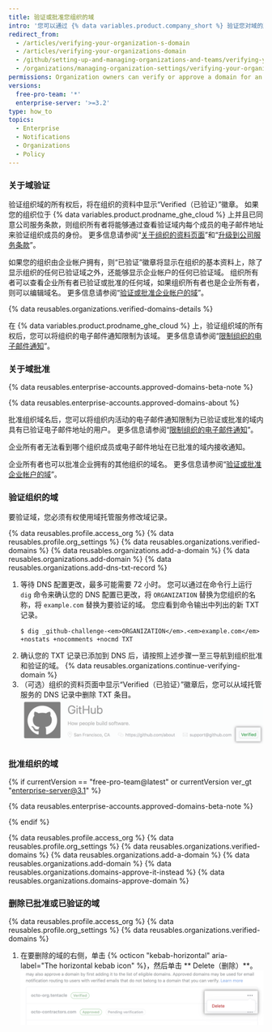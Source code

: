 ```yaml
---
title: 验证或批准您组织的域
intro: '您可以通过 {% data variables.product.company_short %} 验证您对域的所有权，确认您的组织身份。 您也可以批准 {% data variables.product.company_short %} 可以为您的组织成员发送电子邮件通知的域名。'
redirect_from:
  - /articles/verifying-your-organization-s-domain
  - /articles/verifying-your-organizations-domain
  - /github/setting-up-and-managing-organizations-and-teams/verifying-your-organizations-domain
  - /organizations/managing-organization-settings/verifying-your-organizations-domain
permissions: Organization owners can verify or approve a domain for an organization.
versions:
  free-pro-team: '*'
  enterprise-server: '>=3.2'
type: how_to
topics:
  - Enterprise
  - Notifications
  - Organizations
  - Policy
---
```


### 关于域验证

验证组织域的所有权后，将在组织的资料中显示“Verified（已验证）”徽章。 如果您的组织位于 {% data variables.product.prodname_ghe_cloud %} 上并且已同意公司服务条款，则组织所有者将能够通过查看验证域内每个成员的电子邮件地址来验证组织成员的身份。 更多信息请参阅“[关于组织的资料页面](/articles/about-your-organization-s-profile/)”和“[升级到公司服务条款](/articles/upgrading-to-the-corporate-terms-of-service)”。

如果您的组织由企业帐户拥有，则“已验证”徽章将显示在组织的基本资料上，除了显示组织的任何已验证域之外，还能够显示企业帐户的任何已验证域。 组织所有者可以查看企业所有者已验证或批准的任何域，如果组织所有者也是企业所有者，则可以编辑域名。 更多信息请参阅“[验证或批准企业帐户的域](/github/setting-up-and-managing-your-enterprise/verifying-or-approving-a-domain-for-your-enterprise-account)”。

{% data reusables.organizations.verified-domains-details %}

在 {% data variables.product.prodname_ghe_cloud %} 上，验证组织域的所有权后，您可以将组织的电子邮件通知限制为该域。 更多信息请参阅“[限制组织的电子邮件通知](/organizations/keeping-your-organization-secure/restricting-email-notifications-for-your-organization)”。

### 关于域批准

{% data reusables.enterprise-accounts.approved-domains-beta-note %}

{% data reusables.enterprise-accounts.approved-domains-about %}

批准组织域名后，您可以将组织内活动的电子邮件通知限制为已验证或批准的域内具有已验证电子邮件地址的用户。 更多信息请参阅“[限制组织的电子邮件通知](/organizations/keeping-your-organization-secure/restricting-email-notifications-for-your-organization)”。

企业所有者无法看到哪个组织成员或电子邮件地址在已批准的域内接收通知。

企业所有者也可以批准企业拥有的其他组织的域名。 更多信息请参阅“[验证或批准企业帐户的域](/github/setting-up-and-managing-your-enterprise/verifying-or-approving-a-domain-for-your-enterprise-account)”。

### 验证组织的域

要验证域，您必须有权使用域托管服务修改域记录。

{% data reusables.profile.access_org %}
{% data reusables.profile.org_settings %}
{% data reusables.organizations.verified-domains %}
{% data reusables.organizations.add-a-domain %}
{% data reusables.organizations.add-domain %}
{% data reusables.organizations.add-dns-txt-record %}
1. 等待 DNS 配置更改，最多可能需要 72 小时。 您可以通过在命令行上运行 `dig` 命令来确认您的 DNS 配置已更改，将 `ORGANIZATION` 替换为您组织的名称，将 `example.com` 替换为要验证的域。 您应看到命令输出中列出的新 TXT 记录。
   ```shell
   $ dig _github-challenge-<em>ORGANIZATION</em>.<em>example.com</em> +nostats +nocomments +nocmd TXT
   ```
1. 确认您的 TXT 记录已添加到 DNS 后，请按照上述步骤一至三导航到组织批准和验证的域。
{% data reusables.organizations.continue-verifying-domain %}
11. （可选）组织的资料页面中显示“Verified（已验证）”徽章后，您可以从域托管服务的 DNS 记录中删除 TXT 条目。 ![已验证徽章](/assets/images/help/organizations/verified-badge.png)

### 批准组织的域

{% if currentVersion == "free-pro-team@latest" or currentVersion ver_gt "enterprise-server@3.1" %}

{% data reusables.enterprise-accounts.approved-domains-beta-note %}

{% endif %}

{% data reusables.profile.access_org %}
{% data reusables.profile.org_settings %}
{% data reusables.organizations.verified-domains %}
{% data reusables.organizations.add-a-domain %}
{% data reusables.organizations.add-domain %}
{% data reusables.organizations.domains-approve-it-instead %}
{% data reusables.organizations.domains-approve-domain %}

### 删除已批准或已验证的域

{% data reusables.profile.access_org %}
{% data reusables.profile.org_settings %}
{% data reusables.organizations.verified-domains %}
1. 在要删除的域的右侧，单击 {% octicon "kebab-horizontal" aria-label="The horizontal kebab icon" %}，然后单击 ** Delete（删除）**。 ![域的"删除"](/assets/images/help/organizations/domains-delete.png)
